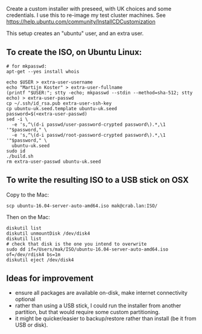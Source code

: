 Create a custom installer with preseed, with UK choices and some credentials.
I use this to re-image my test cluster machines.
See https://help.ubuntu.com/community/InstallCDCustomization

This setup creates an "ubuntu" user, and an extra user.

## To create the ISO, on Ubuntu Linux:

```
# for mkpasswd:
apt-get --yes install whois

echo $USER > extra-user-username
echo "Martijn Koster" > extra-user-fullname
(printf "$USER:"; stty -echo; mkpasswd --stdin --method=sha-512; stty echo) > extra-user-passwd
cp ~/.ssh/id_rsa.pub extra-user-ssh-key
cp ubuntu-uk.seed.template ubuntu-uk.seed
password=$(<extra-user-passwd)
sed -i \
  -e 's,^\(d-i passwd/user-password-crypted password\).*,\1 '"$password," \
  -e 's,^\(d-i passwd/root-password-crypted password\).*,\1 '"$password," \
  ubuntu-uk.seed
sudo id
./build.sh
rm extra-user-passwd ubuntu-uk.seed
```

## To write the resulting ISO to a USB stick on OSX

Copy to the Mac:

```
scp ubuntu-16.04-server-auto-amd64.iso mak@crab.lan:ISO/
```

Then on the Mac:

```
diskutil list
diskutil unmountDisk /dev/disk4
diskutil list
# check that disk is the one you intend to overwrite
sudo dd if=/Users/mak/ISO/ubuntu-16.04-server-auto-amd64.iso of=/dev/rdisk4 bs=1m
diskutil eject /dev/disk4
```

## Ideas for improvement

- ensure all packages are available on-disk, make internet connectivity optional
- rather than using a USB stick, I could run the installer from another partition,
  but that would require some custom partitioning.
- it might be quicker/easier to backup/restore rather than install (be it from USB or disk).
